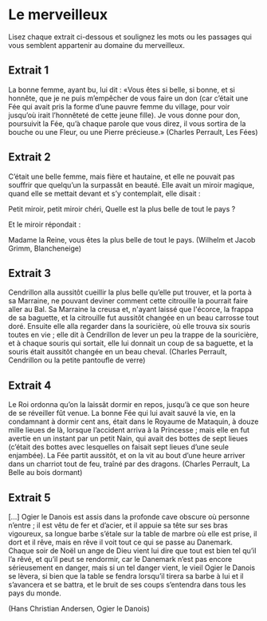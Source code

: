 # Le merveilleux

Lisez chaque extrait ci-dessous et soulignez les mots ou les passages qui vous semblent appartenir au domaine du merveilleux.

## Extrait 1

La bonne femme, ayant bu, lui dit : «Vous êtes si belle, si bonne, et si honnête, que je ne puis m’empêcher de vous faire un don (car c’était une Fée qui avait pris la forme d’une pauvre femme du village, pour voir jusqu’où irait l’honnêteté de cette jeune fille). Je vous donne pour don, poursuivit la Fée, qu’à chaque parole que vous direz, il vous sortira de la bouche ou une Fleur, ou une Pierre précieuse.»
(Charles Perrault, Les Fées)

## Extrait 2

C’était une belle femme, mais fière et hautaine, et elle ne pouvait pas souffrir que quelqu’un la surpassât en beauté. Elle avait un miroir magique, quand elle se mettait devant et s’y contemplait, elle disait :

Petit miroir, petit miroir chéri,
Quelle est la plus belle de tout le pays ?

Et le miroir répondait : 

Madame la Reine, vous êtes la plus belle de tout le pays.
(Wilhelm et Jacob Grimm, Blancheneige)

## Extrait 3

Cendrillon alla aussitôt cueillir la plus belle qu’elle put trouver, et la porta à sa Marraine, ne pouvant deviner comment cette citrouille la pourrait faire aller au Bal. Sa Marraine la creusa et, n'ayant laissé que l'écorce, la frappa de sa baguette, et la citrouille fut aussitôt changée en un beau carrosse tout doré. Ensuite elle alla regarder dans la souricière, où elle trouva six souris toutes en vie ; elle dit à Cendrillon de lever un peu la trappe de la souricière, et à chaque souris qui sortait, elle lui donnait un coup de sa baguette, et la souris était aussitôt changée en un beau cheval.
(Charles Perrault, Cendrillon ou la petite pantoufle de verre)

## Extrait 4

Le Roi ordonna qu’on la laissât dormir en repos, jusqu’à ce que son heure de se réveiller fût venue. La bonne Fée qui lui avait sauvé la vie, en la condamnant à dormir cent ans, était dans le Royaume de Mataquin, à douze mille lieues de là, lorsque l’accident arriva à la Princesse ; mais elle en fut avertie en un instant par un petit Nain, qui avait des bottes de sept lieues (c’était des bottes avec lesquelles on faisait sept lieues d’une seule enjambée). La Fée partit aussitôt, et on la vit au bout d’une heure arriver dans un charriot tout de feu, traîné par des dragons.
(Charles Perrault, La Belle au bois dormant)

## Extrait 5

[...] Ogier le Danois est assis dans la profonde cave obscure où personne n’entre ; il est vêtu de fer et d’acier, et il appuie sa tête sur ses bras vigoureux, sa longue barbe s’étale sur la table de marbre où elle est prise, il dort et il rêve, mais en rêve il voit tout ce qui se passe au Danemark. Chaque soir de Noël un ange de Dieu vient lui dire que tout est bien tel qu’il l’a rêvé, et qu’il peut se rendormir, car le Danemark n’est pas encore sérieusement en danger, mais si un tel danger vient, le vieil Ogier le Danois se lèvera, si bien que la table se fendra lorsqu’il tirera sa barbe à lui et il s’avancera et se battra, et le bruit de ses coups s’entendra dans tous les pays du monde.

(Hans Christian Andersen, Ogier le Danois)